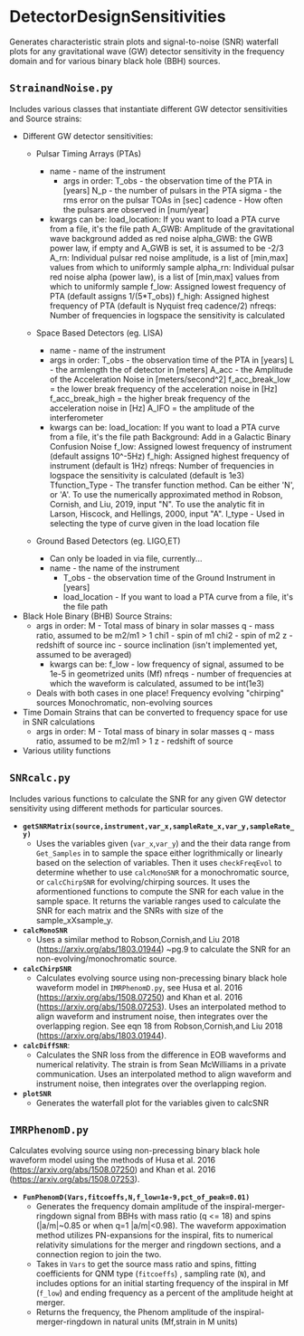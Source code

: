 # DetectorDesignSensitivities
Generates characteristic strain plots and signal-to-noise (SNR) waterfall plots for any gravitational wave (GW) detector sensitivity in the frequency domain and for various binary black hole (BBH) sources.

## `StrainandNoise.py`
Includes various classes that instantiate different GW detector sensitivities and Source strains: 
* Different GW detector sensitivities:
	* Pulsar Timing Arrays (PTAs)
		* name - name of the instrument
        	* args in order: 
			T_obs - the observation time of the PTA in [years]
			N_p - the number of pulsars in the PTA 
			sigma - the rms error on the pulsar TOAs in [sec]
			cadence - How often the pulsars are observed in [num/year]
		* kwargs can be:
			load_location: If you want to load a PTA curve from a file, 
					it's the file path
			A_GWB: Amplitude of the gravitational wave background added as red noise
			alpha_GWB: the GWB power law, if empty and A_GWB is set, it is assumed to be -2/3
			A_rn: Individual pulsar red noise amplitude, is a list of [min,max] values from
				which to uniformly sample
			alpha_rn: Individual pulsar red noise alpha (power law), is a list of [min,max] values from
				which to uniformly sample
			f_low: Assigned lowest frequency of PTA (default assigns 1/(5*T_obs))
			f_high: Assigned highest frequency of PTA (default is Nyquist freq cadence/2)
			nfreqs: Number of frequencies in logspace the sensitivity is calculated
		
	* Space Based Detectors (eg. LISA)
		* name - name of the instrument
		* args in order: 
			T_obs - the observation time of the PTA in [years]
			L - the armlength the of detector in [meters]
			A_acc - the Amplitude of the Acceleration Noise in [meters/second^2]
			f_acc_break_low = the lower break frequency of the acceleration noise in [Hz]
			f_acc_break_high = the higher break frequency of the acceleration noise in [Hz]
			A_IFO = the amplitude of the interferometer 
		* kwargs can be:
			load_location: If you want to load a PTA curve from a file, 
					it's the file path
			Background: Add in a Galactic Binary Confusion Noise
			f_low: Assigned lowest frequency of instrument (default assigns 10^-5Hz)
			f_high: Assigned highest frequency of instrument (default is 1Hz)
			nfreqs: Number of frequencies in logspace the sensitivity is calculated (default is 1e3)
			Tfunction_Type - The transfer function method. Can be either 'N', or 'A'. 
				To use the numerically approximated method in Robson, Cornish, and Liu, 2019, input "N".
				To use the analytic fit in Larson, Hiscock, and Hellings, 2000, input "A".
           		I_type - Used in selecting the type of curve given in the load location file
	* Ground Based Detectors (eg. LIGO,ET)
		* Can only be loaded in via file, currently...
		* name - the name of the instrument
        	* T_obs - the observation time of the Ground Instrument in [years]
        	* load_location - If you want to load a PTA curve from a file, 
                        it's the file path
* Black Hole Binary (BHB) Source Strains:
	* args in order: 
            M - Total mass of binary in solar masses
            q - mass ratio, assumed to be m2/m1 > 1
            chi1 - spin of m1
            chi2 - spin of m2
            z - redshift of source
            inc - source inclination (isn't implemented yet, assumed to be averaged)
        * kwargs can be: 
            f_low - low frequency of signal, assumed to be 1e-5 in geometrized units (Mf)
            nfreqs - number of frequencies at which the waveform is calculated, assumed to be int(1e3)
	* Deals with both cases in one place!
		Frequency evolving "chirping" sources
		Monochromatic, non-evolving sources
* Time Domain Strains that can be converted to frequency space for use in SNR calculations
	* args in order: 
            M - Total mass of binary in solar masses
            q - mass ratio, assumed to be m2/m1 > 1
            z - redshift of source
* Various utility functions

## `SNRcalc.py`
Includes various functions to calculate the SNR for any given GW detector sensitivity using different methods for particular sources.

* __`getSNRMatrix(source,instrument,var_x,sampleRate_x,var_y,sampleRate_y)`__
	* Uses the variables given (`var_x`,`var_y`) and the their data range from `Get_Samples` in to sample the space either logrithmically or linearly based on the selection of variables. Then it uses `checkFreqEvol` to determine whether to use `calcMonoSNR` for a monochromatic source, or `calcChirpSNR` for evolving/chirping sources. It uses the aformentioned functions to compute the SNR for each value in the sample space. It returns the variable ranges used to calculate the SNR for each matrix and the SNRs with size of the sample_xXsample_y.
* __`calcMonoSNR`__
	* Uses a similar method to Robson,Cornish,and Liu 2018 (https://arxiv.org/abs/1803.01944) ~pg.9 to calculate the SNR for an non-evolving/monochromatic source.
* __`calcChirpSNR`__
	* Calculates evolving source using non-precessing binary black hole waveform model in `IMRPhenomD.py`, see Husa et al. 2016 (https://arxiv.org/abs/1508.07250) and Khan et al. 2016 (https://arxiv.org/abs/1508.07253). Uses an interpolated method to align waveform and instrument noise, then integrates over the overlapping region. See eqn 18 from Robson,Cornish,and Liu 2018 (https://arxiv.org/abs/1803.01944).
* __`calcDiffSNR`__:
    * Calculates the SNR loss from the difference in EOB waveforms and numerical relativity. The strain is from Sean McWilliams in a private communication. Uses an interpolated method to align waveform and instrument noise, then integrates over the overlapping region.
* __`plotSNR`__
	* Generates the waterfall plot for the variables given to calcSNR 
## `IMRPhenomD.py`
Calculates evolving source using non-precessing binary black hole waveform model using the methods of Husa et al. 2016 (https://arxiv.org/abs/1508.07250) and Khan et al. 2016 (https://arxiv.org/abs/1508.07253).
* __`FunPhenomD(Vars,fitcoeffs,N,f_low=1e-9,pct_of_peak=0.01)`__
	* Generates the frequency domain amplitude of the inspiral-merger-ringdown signal from BBHs with mass ratio (q <= 18) and spins (|a/m|~0.85 or when q=1 |a/m|<0.98). The waveform appoximation method utilizes PN-expansions for the inspiral, fits to numerical relativity simulations for the merger and ringdown sections, and a connection region to join the two.
	* Takes in `Vars` to get the source mass ratio and spins,
    fitting coefficients for QNM type (`fitcoeffs`) , sampling rate (`N`), and includes options for an initial starting frequency of the inspiral in Mf (`f_low`) and ending frequency as a percent of the amplitude height at merger.
    * Returns the frequency, the Phenom amplitude of the inspiral-merger-ringdown in natural units (Mf,strain in M units)

